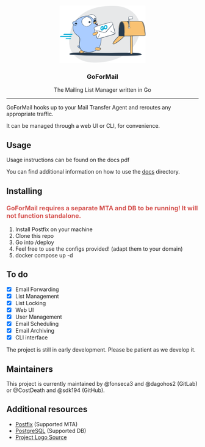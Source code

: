 <p align="center">
  <img alt="golangci-lint logo" src="docs/res/gfm.png" height="150" />
  <h3 align="center">GoForMail</h3>
  <p align="center">The Mailing List Manager written in Go</p>
</p>

---

GoForMail hooks up to your Mail Transfer Agent and reroutes any appropriate traffic.

It can be managed through a web UI or CLI, for convenience.

## Usage

Usage instructions can be found on the docs pdf

You can find additional information on how to use the [docs](docs) directory.

## Installing

<h3 style="color:#d4514e">GoForMail requires a separate MTA and DB to be running! It will not function standalone.</h3>

1. Install Postfix on your machine
2. Clone this repo
3. Go into /deploy
4. Feel free to use the configs provided! (adapt them to your domain)
5. docker compose up -d

## To do

- [X] Email Forwarding
- [X] List Management
- [X] List Locking
- [X] Web UI
- [X] User Management
- [X] Email Scheduling
- [X] Email Archiving
- [X] CLI interface

The project is still in early development. Please be patient as we develop it.

## Maintainers

This project is currently maintained by @fonseca3 and @dagohos2 (GitLab) or @CostDeath and @sdk194 (GitHub).

## Additional resources

- [Postfix](https://www.postfix.org/download.html) (Supported MTA)
- [PostgreSQL](https://www.postgresql.org/download/) (Supported DB)
- [Project Logo Source](https://mailtrap.io/blog/golang-send-email/)


